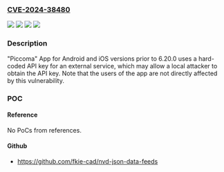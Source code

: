 ### [CVE-2024-38480](https://cve.mitre.org/cgi-bin/cvename.cgi?name=CVE-2024-38480)
![](https://img.shields.io/static/v1?label=Product&message=%22Piccoma%22%20App%20for%20Android&color=blue)
![](https://img.shields.io/static/v1?label=Product&message=%22Piccoma%22%20App%20for%20iOS&color=blue)
![](https://img.shields.io/static/v1?label=Version&message=prior%20to%206.20.0%20&color=brightgreen)
![](https://img.shields.io/static/v1?label=Vulnerability&message=Use%20of%20Hard-coded%20Credentials&color=brightgreen)

### Description

"Piccoma" App for Android and iOS versions prior to 6.20.0 uses a hard-coded API key for an external service, which may allow a local attacker to obtain the API key. Note that the users of the app are not directly affected by this vulnerability.

### POC

#### Reference
No PoCs from references.

#### Github
- https://github.com/fkie-cad/nvd-json-data-feeds

